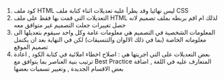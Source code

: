 1. كود ملف HTML ليس نهائيا وقد يطرأ عليه تعديلات اثناء كتابة ملف CSS
2. التعديلات التي قمت بها فقط على ملف HTML لذلك ام اقم بربطه بملف تصميم لانه حصل تغييرات جعلت التصميم غير متوافق معه
3. المعلومات الشخصية في التصميم هي معلومات عامة وكل واحد سيقوم بتعديلها الى معلوماته الخاصة (بما في ذلك الالوان والتنسيقات) لكن في النهاية بعد ان يكتمل تصميم الموقع
4. بعض التعديلات على التي اجريتها هي : اصلاح اخطاء املائية في كتابة الكود , اعادة ترتيب بنية العناصر بما يتوافق مع Best Practice المتعارف عليه في اللغة , اضافة بعض الاقسام الجديدة , وتغيير تسميات بعضها
